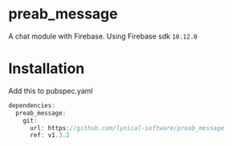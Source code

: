 # preab_message

A chat module with Firebase.
Using Firebase sdk `10.12.0`

# Installation

Add this to pubspec.yaml

```dart
dependencies:
  preab_message:
    git:
      url: https://github.com/lynical-software/preab_message
      ref: v1.3.2
```